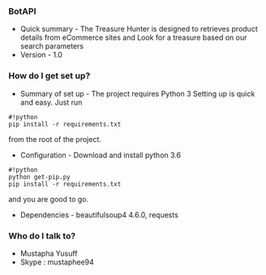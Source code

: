 ### BotAPI ###

* Quick summary -
The Treasure Hunter is designed to retrieves product details from eCommerce sites and Look for a treasure based on our search parameters 
* Version - 1.0

### How do I get set up? ###

* Summary of set up - 
The project requires Python 3
Setting up is quick and easy. Just run 
``` 
#!python
pip install -r requirements.txt
``` 
from the root of the project.

* Configuration - 
Download and install python 3.6


```
#!python
python get-pip.py
pip install -r requirements.txt
```
and you are good to go.

* Dependencies - 
beautifulsoup4 4.6.0, requests

### Who do I talk to? ###

* Mustapha Yusuff
* Skype : mustaphee94
